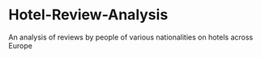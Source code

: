 # Hotel-Review-Analysis
An analysis of reviews by people of various nationalities on hotels across Europe
